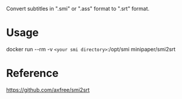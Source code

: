 Convert subtitles in ".smi" or ".ass" format to ".srt" format.

# Usage

docker run --rm -v `<your smi directory>`:/opt/smi minipaper/smi2srt

# Reference
https://github.com/axfree/smi2srt
